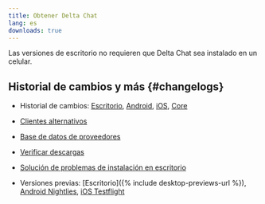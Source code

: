 ```yaml
---
title: Obtener Delta Chat
lang: es
downloads: true
---
```


Las versiones de escritorio no requieren que Delta Chat sea instalado en un celular.


## Historial de cambios y más {#changelogs}

- Historial de cambios: [Escritorio](https://github.com/deltachat/deltachat-desktop/blob/master/CHANGELOG.md),
  [Android](https://deltachat.github.io/deltachat-android/CHANGELOG#delta-chat-android-changelog),
  [iOS](https://deltachat.github.io/deltachat-ios/CHANGELOG#delta-chat-ios-changelog),
  [Core](https://github.com/deltachat/deltachat-core-rust/blob/master/CHANGELOG.md)

- [Clientes alternativos](https://support.delta.chat/t/list-of-all-know-client-projects/3059)

- [Base de datos de proveedores](https://providers.delta.chat/)

- [Verificar descargas](verify-downloads)

- [Solución de problemas de instalación en escritorio](https://github.com/deltachat/deltachat-desktop/blob/master/docs/TROUBLESHOOTING.md)

- Versiones previas: [Escritorio]({% include desktop-previews-url %}),
  [Android Nightlies](https://download.delta.chat/android/nightly/),
  [iOS Testflight](https://testflight.apple.com/join/uEMc1NxS)

